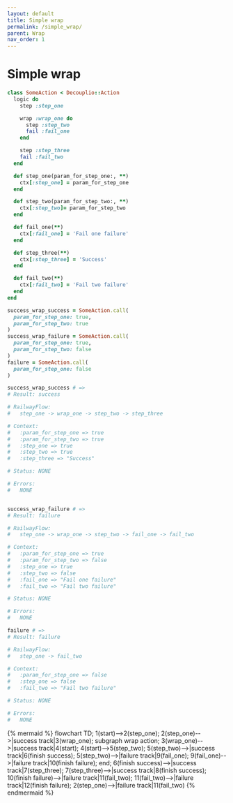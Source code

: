 ```yaml
---
layout: default
title: Simple wrap
permalink: /simple_wrap/
parent: Wrap
nav_order: 1
---
```


# Simple wrap


```ruby
class SomeAction < Decouplio::Action
  logic do
    step :step_one

    wrap :wrap_one do
      step :step_two
      fail :fail_one
    end

    step :step_three
    fail :fail_two
  end

  def step_one(param_for_step_one:, **)
    ctx[:step_one] = param_for_step_one
  end

  def step_two(param_for_step_two:, **)
    ctx[:step_two]= param_for_step_two
  end

  def fail_one(**)
    ctx[:fail_one] = 'Fail one failure'
  end

  def step_three(**)
    ctx[:step_three] = 'Success'
  end

  def fail_two(**)
    ctx[:fail_two] = 'Fail two failure'
  end
end

success_wrap_success = SomeAction.call(
  param_for_step_one: true,
  param_for_step_two: true
)
success_wrap_failure = SomeAction.call(
  param_for_step_one: true,
  param_for_step_two: false
)
failure = SomeAction.call(
  param_for_step_one: false
)

success_wrap_success # =>
# Result: success

# RailwayFlow:
#   step_one -> wrap_one -> step_two -> step_three

# Context:
#   :param_for_step_one => true
#   :param_for_step_two => true
#   :step_one => true
#   :step_two => true
#   :step_three => "Success"

# Status: NONE

# Errors:
#   NONE


success_wrap_failure # =>
# Result: failure

# RailwayFlow:
#   step_one -> wrap_one -> step_two -> fail_one -> fail_two

# Context:
#   :param_for_step_one => true
#   :param_for_step_two => false
#   :step_one => true
#   :step_two => false
#   :fail_one => "Fail one failure"
#   :fail_two => "Fail two failure"

# Status: NONE

# Errors:
#   NONE

failure # =>
# Result: failure

# RailwayFlow:
#   step_one -> fail_two

# Context:
#   :param_for_step_one => false
#   :step_one => false
#   :fail_two => "Fail two failure"

# Status: NONE

# Errors:
#   NONE
```

{% mermaid %}
  flowchart TD;
      1(start)-->2(step_one);
      2(step_one)-->|success track|3(wrap_one);
      subgraph wrap action;
      3(wrap_one)-->|success track|4(start);
      4(start)-->5(step_two);
      5(step_two)-->|success track|6(finish success);
      5(step_two)-->|failure track|9(fail_one);
      9(fail_one)-->|failure track|10(finish failure);
      end;
      6(finish success)-->|success track|7(step_three);
      7(step_three)-->|success track|8(finish success);
      10(finish failure)-->|failure track|11(fail_two);
      11(fail_two)-->|failure track|12(finish failure);
      2(step_one)-->|failure track|11(fail_two)
{% endmermaid %}
